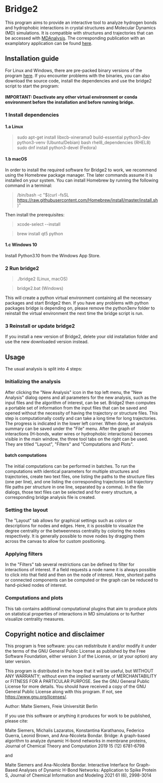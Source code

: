 # Bridge2

This program aims to provide an interactive tool to analyze hydrogen bonds and hydrophobic
interactions in crystal structures and Molecular Dynamics (MD) simulations. It is compatible 
with structures and trajectories that can be accessed with [MDAnalysis](https://userguide.mdanalysis.org/1.0.0/formats/index.html). The corresponding
publication with an examplatory application can be found [here](https://pubs.acs.org/doi/abs/10.1021/acs.jcim.1c00306).

## Installation guide

For Linux and Windows, there are pre-packed binary versions of the program [here](https://github.com/maltesie/bridge2/releases/). 
If you encounter problems with the binaries, you can also download the source code, install 
the dependencies and use the bridge2 script to start the program:

#### IMPORTANT: Deactivate any other virtual environment or conda environment before the installation and before running bridge.

### 1 Install dependencies

#### 1.a Linux

> sudo apt-get install libxcb-xinerama0 build-essential python3-dev python3-venv (Ubuntu/Debian)
> bash rhel8_dependencies (RHEL8)
> sudo dnf install python3-devel (Fedora)

#### 1.b macOS

In order to install the required software for Bridge2 to work, we recommend using the 
Homebrew package manager. The later commands assume it is installed on your system. You can
install Homebrew by running the following command in a terminal:

> /bin/bash -c "$(curl -fsSL https://raw.githubusercontent.com/Homebrew/install/master/install.sh)"

Then install the prerequisites:

> xcode-select --install

> brew install qt5 python

#### 1.c Windows 10

Install Python3.10 from the Windows App Store.

### 2 Run bridge2

> ./bridge2 (Linux, macOS)

> bridge2.bat (Windows)

This will create a python virtual environment containing all the necessary packages and start 
Bridge2 then. If you have any problems with python packages bridge is depending on, please 
remove the python3env folder to reinstall the virtual environment the next time the bridge 
script is run.

### 3 Reinstall or update bridge2

If you install a new version of Bridge2, delete your old installation folder and use the new 
downloaded version instead.

## Usage

The usual analysis is split into 4 steps:

### Initializing the analysis

After clicking the "New Analysis" icon in the top left menu, the "New Analysis" dialog opens
and all parameters for the new analysis, such as the input files and the algorithm of interest,
can be set. Bridge2 then computes a portable set of information from the input files that can
be saved and opened without the necessity of having the trajectory or structure files. This step
is computationally costly and can take a long time for long trajectories. The progress is
indicated in the lower left corner. When done, an analysis summary can be saved under the
"File" menu. After the graph of interactions (H-bonds, water wires or hydrophobic interactions) 
becomes visible in the main window, the three tool tabs on the right can be used. They are 
titled "Layout", "Filters" and "Computations and Plots". 

#### batch computations

The initial computations can be performed in batches. To run the computations with identical 
parameters for multiple structures and trajectories, create two text files, one listing the
paths to the structure files (one per line), and one listing the corresponding trajectories
(all trajectory file paths per structure in one line, separated by a comma). In the file
dialogs, those text files can be selected and for every structure, a corresponding bridge
analysis file is created.

### Setting the layout

The "Layout" tab allows for graphical settings such as colors or descriptions for nodes and
edges. Here, it is possible to visualize the degree centrality or the betweenness centrality
by coloring the nodes respectively. It is generally possible to move nodes by dragging them
across the canvas to allow for custom positioning.

### Applying filters

In the "Filters" tab several restrictions can be defined to filter for interactions of interest.
If a field requests a node name it is always possible to click into that field and then on the
node of interest. Here, shortest paths or connected components can be computed or the graph
can be reduced to hand-picked nodes of interest.

### Computations and plots

This tab contains additional computational plugins that aim to produce plots on statistical
properties of interactions in MD simulations or to further visualize centrality measures.

## Copyright notice and disclaimer

This program is free software: you can redistribute it and/or modify it under the terms of
the GNU General Public License as published by the Free Software Foundation, either
version 3 of the License, or (at your option) any later version.

This program is distributed in the hope that it will be useful, but WITHOUT ANY
WARRANTY; without even the implied warranty of MERCHANTABILITY or FITNESS FOR A
PARTICULAR PURPOSE. See the GNU General Public License for more details.
You should have received a copy of the GNU General Public License along with this
program. If not, see https://www.gnu.org/licenses/.

Author: Malte Siemers, Freie Universität Berlin

If you use this software or anything it produces for work to be published, please cite:


Malte Siemers, Michalis Lazaratos, Konstantina Karathanou, Federico Guerra, 
Leonid Brown, and Ana-Nicoleta Bondar. Bridge: A graph-based algorithm to 
analyze dynamic H-bond networks in membrane proteins, 
Journal of Chemical Theory and Computation 2019 15 (12) 6781-6798

and

Malte Siemers and Ana-Nicoleta Bondar. Interactive Interface for 
Graph-Based Analyses of Dynamic H-Bond Networks: Application to Spike Protein S, 
Journal of Chemical Information and Modeling 2021 61 (6), 2998-3014 


